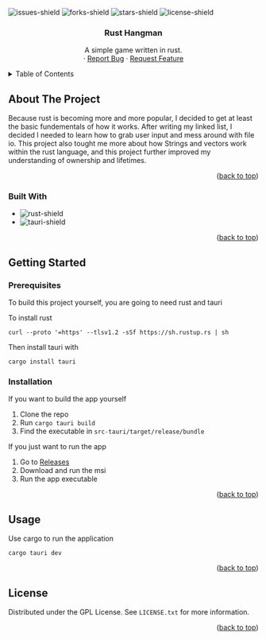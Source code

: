 <a name="readme-top"></a>

![issues-shield]
![forks-shield]
![stars-shield]
![license-shield]

<h3 align="center">Rust Hangman</h3>

  <p align="center">
    A simple game written in rust.
    <br />
    ·
    <a href="https://github.com/MagnusChase03/RustHangman/issues">Report Bug</a>
    ·
    <a href="https://github.com/MagnusChase03/RustHangman/issues">Request Feature</a>
  </p>
</div>

<details>
  <summary>Table of Contents</summary>
  <ol>
    <li>
      <a href="#about-the-project">About The Project</a>
      <ul>
        <li><a href="#built-with">Built With</a></li>
      </ul>
    </li>
    <li>
      <a href="#getting-started">Getting Started</a>
      <ul>
        <li><a href="#prerequisites">Prerequisites</a></li>
        <li><a href="#installation">Installation</a></li>
      </ul>
    </li>
    <li><a href="#usage">Usage</a></li>
    <li><a href="#license">License</a></li>
  </ol>
</details>

## About The Project

Because rust is becoming more and more popular, I decided to get at least the basic fundementals of how it works. After writing my linked list, I decided I needed to learn how to grab user input and mess around with file io. This project also tought me more about how Strings and vectors work within the rust language, and this project further improved my understanding of ownership and lifetimes.

<p align="right">(<a href="#readme-top">back to top</a>)</p>

### Built With

* ![rust-shield]
* ![tauri-shield]

<p align="right">(<a href="#readme-top">back to top</a>)</p>

## Getting Started

### Prerequisites

To build this project yourself, you are going to need rust and tauri

To install rust 

```
curl --proto '=https' --tlsv1.2 -sSf https://sh.rustup.rs | sh
```

Then install tauri with

```
cargo install tauri
```

### Installation

If you want to build the app yourself

1) Clone the repo
2) Run `cargo tauri build`
3) Find the executable in `src-tauri/target/release/bundle`

If you just want to run the app

1) Go to <a href="https://github.com/MagnusChase03/RustHangman/releases">Releases</a>
2) Download and run the msi
3) Run the app executable

<p align="right">(<a href="#readme-top">back to top</a>)</p>

## Usage

Use cargo to run the application

```
cargo tauri dev
```

<p align="right">(<a href="#readme-top">back to top</a>)</p>

<!-- LICENSE -->
## License

Distributed under the GPL License. See `LICENSE.txt` for more information.

<p align="right">(<a href="#readme-top">back to top</a>)</p>

[issues-shield]: https://img.shields.io/github/issues/MagnusChase03/RustHangman?style=for-the-badge
[forks-shield]: https://img.shields.io/github/forks/MagnusChase03/RustHangman?style=for-the-badge
[stars-shield]: https://img.shields.io/github/stars/MagnusChase03/RustHangman?style=for-the-badge
[license-shield]: https://img.shields.io/github/license/magnuschase03/RustHangman?style=for-the-badge
[rust-shield]: https://img.shields.io/badge/Rust-20232A?style=for-the-badge&logo=rust
[tauri-shield]: https://img.shields.io/badge/Tauri-20232A?style=for-the-badge&logo=tauri
